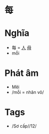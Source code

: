 # 每

# Nghĩa
* 每 = [人](人.md) [母](母.md)
* mỗi

# Phát âm
* Měi
*  /mỗi = nhân vô/

# Tags
* /Sơ cấp//12/

